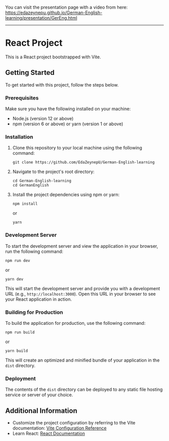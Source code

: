 You can visit the presentation page with a video from here: https://edazeynepu.github.io/German-English-learning/presentation/GerEng.html
<hr/>

# React Project

This is a React project bootstrapped with Vite.

## Getting Started

To get started with this project, follow the steps below.

### Prerequisites

Make sure you have the following installed on your machine:

- Node.js (version 12 or above)
- npm (version 6 or above) or yarn (version 1 or above)

### Installation

1. Clone this repository to your local machine using the following command:

   ```
   git clone https://github.com/EdaZeynepU/German-English-learning

   ```

2. Navigate to the project's root directory:

   ```
   cd German-English-learning
   cd GermanEnglish
   ```

3. Install the project dependencies using npm or yarn:

   ```
   npm install
   ```

   or

   ```
   yarn
   ```

### Development Server

To start the development server and view the application in your browser, run the following command:

```
npm run dev
```

or

```
yarn dev
```

This will start the development server and provide you with a development URL (e.g., `http://localhost:3000`). Open this URL in your browser to see your React application in action.

### Building for Production

To build the application for production, use the following command:

```
npm run build
```

or

```
yarn build
```

This will create an optimized and minified bundle of your application in the `dist` directory.

### Deployment

The contents of the `dist` directory can be deployed to any static file hosting service or server of your choice.

## Additional Information

- Customize the project configuration by referring to the Vite documentation: [Vite Configuration Reference](https://vitejs.dev/config/)
- Learn React: [React Documentation](https://reactjs.org/docs/getting-started.html)


